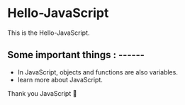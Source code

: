 # Hello-JavaScript
This is the Hello-JavaScript.




## Some important things : ------
 * In JavaScript, objects and functions are also variables.
 * learn more about JavaScript.


Thank you JavaScript 💓
